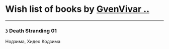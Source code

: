# Wish list of books by [GvenVivar ..](https://www.facebook.com/app_scoped_user_id/158266434925901/)
---

### `3` Death Stranding 01
Нодзима, Хидео Кодзима

